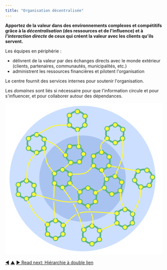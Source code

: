 ```yaml
---
title: "Organisation décentralisée"
---
```



<strong>Apportez de la valeur dans des environnements complexes et compétitifs grâce à la <em>décentralisation</em> (des ressources et de l'influence) et à <em>l'interaction directe</em> de ceux qui créent la valeur avec les clients qu'ils servent.</strong>

Les équipes en périphérie :

- délivrent de la valeur par des échanges directs avec le monde extérieur (clients, partenaires, communautés, municipalités, etc.)
- administrent les ressources financières et pilotent l'organisation

Le centre fournit des services internes pour soutenir l'organisation.

Les <dfn data-info="Domaine: Une zone d'influence, d’activité et de prise de décisions distincte au sein d'une organisation.">domaines</dfn> sont liés si nécessaire pour que l'information circule et pour s'influencer, et pour collaborer autour des dépendances.

![Organisation décentralisée](img/structural-patterns/peach-organization.png)

<div class="bottom-nav">
<a href="delegate-circle.html" title="Back to: Cercle délégué">◀</a> <a href="organizational-structure.html" title="Up: Structurer l&apos;organisation">▲</a> <a href="double-linked-hierarchy.html" title="">▶ Read next: Hiérarchie à double lien</a>
</div>


<script type="text/javascript">
Mousetrap.bind('g n', function() {
    window.location.href = 'double-linked-hierarchy.html';
    return false;
});
</script>


